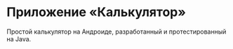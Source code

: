 # Приложение «Калькулятор»

Простой калькулятор на Андроиде, разработанный и протестированный на Java.
